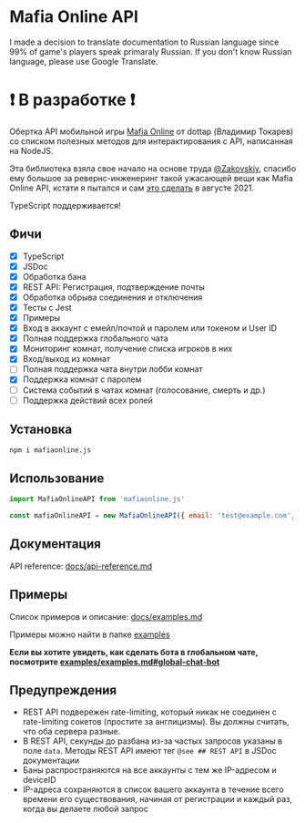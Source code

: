 # Mafia Online API

I made a decision to translate documentation to Russian language since 99% of game's players speak primaraly Russian. If you don't know Russian language, please use Google Translate.

# :exclamation: В разработке :exclamation:

Обертка API мобильной игры [Mafia Online](https://play.google.com/store/apps/details?id=com.tokarev.mafia) от dottap (Владимир Токарев) со списком полезных методов для интерактирования с API, написанная на NodeJS.

Эта библиотека взяла свое начало на основе труда [@Zakovskiy](https://github.com/Zakovskiy), спасибо ему большое за ревернс-инженеринг такой ужасающей вещи как Mafia Online API, кстати я пытался и сам [это сделать](https://github.com/VityaSchel/mafia-tools) в августе 2021.

TypeScript поддерживается!

## Фичи

- [x] TypeScript
- [x] JSDoc
- [x] Обработка бана
- [x] REST API: Регистрация, подтверждение почты
- [x] Обработка обрыва соединения и отключения
- [x] Тесты с Jest
- [x] Примеры
- [x] Вход в аккаунт с емейл/почтой и паролем или токеном и User ID
- [x] Полная поддержка глобального чата 
- [x] Мониторинг комнат, получение списка игроков в них
- [x] Вход/выход из комнат
- [ ] Полная поддержка чата внутри лобби комнат
- [x] Поддержка комнат с паролем
- [ ] Система событий в чатах комнат (голосование, смерть и др.)
- [ ] Поддержка действий всех ролей

## Установка

```
npm i mafiaonline.js
```

## Использование

```js
import MafiaOnlineAPI from 'mafiaonline.js'

const mafiaOnlineAPI = new MafiaOnlineAPI({ email: 'test@example.com', password: 'pythonsucks228' })
```

## Документация

API reference: [docs/api-reference.md](./docs/api-reference.md)

## Примеры

Список примеров и описание: [docs/examples.md](./docs/examples.md)

Примеры можно найти в папке [examples](./examples/)

**Если вы хотите увидеть, как сделать бота в глобальном чате, посмотрите [examples/examples.md#global-chat-bot](./examples/examples.md#global-chat-bot)**

## Предупреждения

- REST API подвережен rate-limiting, который никак не соединен с rate-limiting сокетов (простите за англицизмы). Вы должны считать, что оба сервера разные. 
- В REST API, секунды до разбана из-за частых запросов указаны в поле `data`. Методы REST API имеют тег `@see ## REST API` в JSDoc документации
- Баны распространяются на все аккаунты с тем же IP-адресом и deviceID
- IP-адреса сохраняются в список вашего аккаунта в течение всего времени его существования, начиная от регистрации и каждый раз, когда вы делаете любой запрос